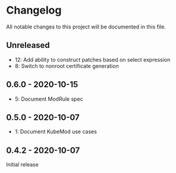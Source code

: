# Changelog

All notable changes to this project will be documented in this file.

## Unreleased

* 12: Add ability to construct patches based on select expression
* 8: Switch to nonroot certificate generation

## 0.6.0 - 2020-10-15

* 5: Document ModRule spec

## 0.5.0 - 2020-10-07

* 1: Document KubeMod use cases

## 0.4.2 - 2020-10-07

Initial release

